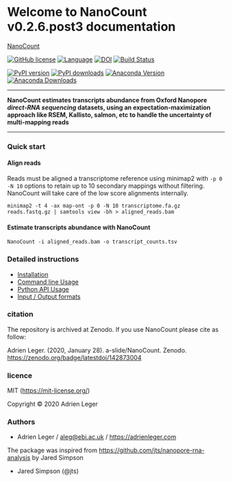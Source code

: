 # Welcome to NanoCount v0.2.6.post3 documentation

[NanoCount](pictures/NanoCount.png)

[![GitHub license](https://img.shields.io/github/license/a-slide/NanoCount.svg)](https://github.com/a-slide/NanoCount/blob/master/LICENSE)
[![Language](https://img.shields.io/badge/Language-Python3.6+-yellow.svg)](https://www.python.org/)
[![DOI](https://zenodo.org/badge/142873004.svg)](https://zenodo.org/badge/latestdoi/142873004)
[![Build Status](https://travis-ci.com/a-slide/NanoCount.svg?branch=master)](https://travis-ci.com/a-slide/NanoCount)

[![PyPI version](https://badge.fury.io/py/NanoCount.svg)](https://badge.fury.io/py/NanoCount)
[![PyPI downloads](https://pepy.tech/badge/NanoCount)](https://pepy.tech/project/NanoCount)
[![Anaconda Version](https://anaconda.org/aleg/nanocount/badges/version.svg)](https://anaconda.org/aleg/nanocount)
[![Anaconda Downloads](https://anaconda.org/aleg/nanocount/badges/downloads.svg)](https://anaconda.org/aleg/nanocount)

---

**NanoCount estimates transcripts abundance from Oxford Nanopore *direct-RNA sequencing* datasets, using an expectation-maximization approach like RSEM, Kallisto, salmon, etc to handle the uncertainty of multi-mapping reads**

---

### Quick start

#### Align reads

Reads must be aligned a transcriptome reference using minimap2 with `-p 0 -N 10` options to retain up to 10 secondary mappings without filtering.
NanoCount will take care of the low score alignments internally.

```
minimap2 -t 4 -ax map-ont -p 0 -N 10 transcriptome.fa.gz reads.fastq.gz | samtools view -bh > aligned_reads.bam
```

#### Estimate transcripts abundance with NanoCount

```
NanoCount -i aligned_reads.bam -o transcript_counts.tsv
```

### Detailed instructions

* [Installation](installation)
* [Command line Usage](NanoCount_CLI_usage)
* [Python API Usage](NanoCount_API_usage)
* [Input / Output formats](nanocount_io)

### citation

The repository is archived at Zenodo. If you use NanoCount please cite as follow:

Adrien Leger. (2020, January 28). a-slide/NanoCount. Zenodo. https://zenodo.org/badge/latestdoi/142873004

### licence

MIT (https://mit-license.org/)

Copyright © 2020 Adrien Leger

### Authors

* Adrien Leger / aleg@ebi.ac.uk / https://adrienleger.com

The package was inspired from https://github.com/jts/nanopore-rna-analysis by Jared Simpson

* Jared Simpson (@jts)

